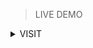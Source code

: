 > LIVE DEMO

<details><summary>VISIT</summary><a href="https://qtrip-dynamic-backend.netlify.app" target="_blank">Click Here!</a></details>
